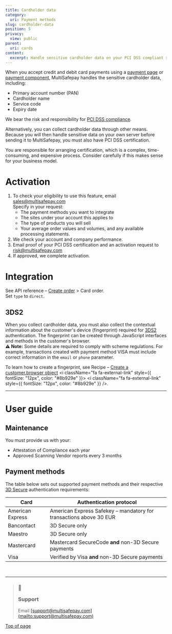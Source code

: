 ```yaml
---
title: Cardholder data
category:
  uri: Payment methods
slug: cardholder-data
position: 5
privacy:
  view: public
parent:
  uri: cards
content:
  excerpt: Handle sensitive cardholder data on your PCI DSS compliant server.
---
```

When you accept credit and debit card payments using a [payment page](/docs/payment-pages/) or [payment component](/docs/payment-components/), MultiSafepay handles the sensitive cardholder data, including:

* Primary account number (PAN)
* Cardholder name
* Service code
* Expiry date

We bear the risk and responsibility for [PCI DSS compliance](/docs/pci-dss/).

Alternatively, you can collect cardholder data through other means. Because you will then handle sensitive data on your own server before sending it to MultiSafepay, you must also have PCI DSS certification.

You are responsible for arranging certification, which is a complex, time-consuming, and expensive process. Consider carefully if this makes sense for your business model.

# Activation

1. To check your eligibility to use this feature, email [sales@multisafepay.com](mailto:sales@multisafepay.com)\
   Specify in your request:
   * The payment methods you want to integrate
   * The sites under your account this applies to
   * The type of products you will sell
   * Your average order values and volumes, and any available processing statements.
2. We check your account and company performance.
3. Email proof of your PCI DSS certification and an activation request to [risk@multisafepay.com](mailto:risk@multisafepay.com)
4. If approved, we complete activation.

# Integration

See API reference – [Create order](/reference/createorder/) > Card order.\
Set `type` to `direct`.

## 3DS2

When you collect cardholder data, you must also collect the contextual information about the customer's device (fingerprint) required for [3DS2](/docs/3ds2) authentication. The fingerprint can be created through JavaScript interfaces and methods in the customer's browser.\
**⚠️ Note:** Some details are required to comply with scheme regulations. For example, transactions created with payment method VISA must include correct information in the `email` or `phone` parameter.

To learn how to create a fingerprint, see Recipe – <a href="https://docs.multisafepay.com/recipes/create-a-customerbrowser-object" target="_blank">Create a customer.browser object</a> <i className="fa fa-external-link" style={{ fontSize: "12px", color: "#8b929e" }}></i> <i className="fa fa-external-link" style={{ fontSize: "12px", color: "#8b929e" }} />.

***

# User guide

## Maintenance

You must provide us with your:

* Attestation of Compliance each year
* Approved Scanning Vendor reports every 3 months

## Payment methods

The table below sets out supported payment methods and their respective [3D Secure](/docs/3ds2/) authentication requirements:

| Card             | Authentication protocol                                            |
| ---------------- | ------------------------------------------------------------------ |
| American Express | American Express Safekey – mandatory for transactions above 30 EUR |
| Bancontact       | 3D Secure only                                                     |
| Maestro          | 3D Secure only                                                     |
| Mastercard       | Mastercard SecureCode **and** non-3D Secure payments               |
| Visa             | Verified by Visa **and** non-3D Secure payments                    |

<br />

***

<blockquote className="callout callout_info">
  <h3 className="callout-heading false">
    <span className="callout-icon">💬</span>
    <p>Support</p>
  </h3>

  <p>Email <a href="mailto:support@multisafepay.com">[support@multisafepay.com](mailto:support@multisafepay.com)</a></p>
</blockquote>

[Top of page](#)